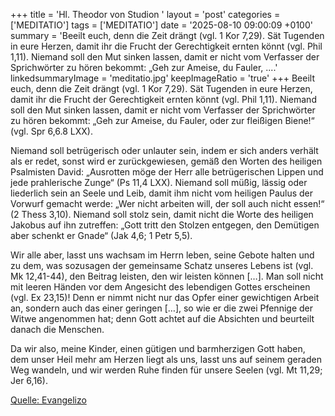 +++
title = 'Hl. Theodor von Studion  '
layout = 'post'
categories = ['MEDITATIO']
tags = ['MEDITATIO']
date = '2025-08-10 09:00:09 +0100'
summary = 'Beeilt euch, denn die Zeit drängt (vgl. 1 Kor 7,29). Sät Tugenden in eure Herzen, damit ihr die Frucht der Gerechtigkeit ernten könnt (vgl. Phil 1,11). Niemand soll den Mut sinken lassen, damit er nicht vom Verfasser der Sprichwörter zu hören bekommt: „Geh zur Ameise, du Fauler, ....'
linkedsummaryImage = 'meditatio.jpg'
keepImageRatio = 'true'
+++
Beeilt euch, denn die Zeit drängt (vgl. 1 Kor 7,29). Sät Tugenden in eure Herzen, damit ihr die Frucht der Gerechtigkeit ernten könnt (vgl. Phil 1,11). Niemand soll den Mut sinken lassen, damit er nicht vom Verfasser der Sprichwörter zu hören bekommt: „Geh zur Ameise, du Fauler, oder zur fleißigen Biene!“ (vgl.<!--more--> Spr 6,6.8 LXX).
 
Niemand soll betrügerisch oder unlauter sein, indem er sich anders verhält als er redet, sonst wird er zurückgewiesen, gemäß den Worten des heiligen Psalmisten David: „Ausrotten möge der Herr alle betrügerischen Lippen und jede prahlerische Zunge“ (Ps 11,4 LXX). Niemand soll müßig, lässig oder liederlich sein an Seele und Leib, damit ihm nicht vom heiligen Paulus der Vorwurf gemacht werde: „Wer nicht arbeiten will, der soll auch nicht essen!“ (2 Thess 3,10). Niemand soll stolz sein, damit nicht die Worte des heiligen Jakobus auf ihn zutreffen: „Gott tritt den Stolzen entgegen, den Demütigen aber schenkt er Gnade“ (Jak 4,6; 1 Petr 5,5).
 
Wir alle aber, lasst uns wachsam im Herrn leben, seine Gebote halten und zu dem, was sozusagen der gemeinsame Schatz unseres Lebens ist (vgl. Mk 12,41-44), den Beitrag leisten, den wir leisten können […]. Man soll nicht mit leeren Händen vor dem Angesicht des lebendigen Gottes erscheinen (vgl. Ex 23,15)! Denn er nimmt nicht nur das Opfer einer gewichtigen Arbeit an, sondern auch das einer geringen […], so wie er die zwei Pfennige der Witwe angenommen hat; denn Gott achtet auf die Absichten und beurteilt danach die Menschen.
 
Da wir also, meine Kinder, einen gütigen und barmherzigen Gott haben, dem unser Heil mehr am Herzen liegt als uns, lasst uns auf seinem geraden Weg wandeln, und wir werden Ruhe finden für unsere Seelen (vgl. Mt 11,29; Jer 6,16).



[Quelle: Evangelizo](https://evangeliumtagfuertag.org/DE/gospel)
